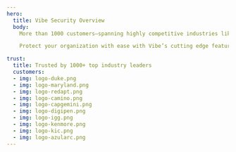 ```yaml
---
hero:
  title: Vibe Security Overview
  body:
    More than 1000 customers–spanning highly competitive industries like Technology, Consulting, Aerospace and Higher Education–all trust Vibe to securely manage their high priority projects.\n

    Protect your organization with ease with Vibe’s cutting edge features and state-of-the-art security practices, all designed to safeguard your data.

trust:
  title: Trusted by 1000+ top industry leaders
  customers:
  - img: logo-duke.png
  - img: logo-maryland.png
  - img: logo-redapt.png
  - img: logo-camino.png
  - img: logo-capgemini.png
  - img: logo-digipen.png
  - img: logo-igg.png
  - img: logo-kenmore.png
  - img: logo-kic.png
  - img: logo-azularc.png
---
```


<Page />

<script setup>
import Page from '/@/views/security/Index.vue'
</script>